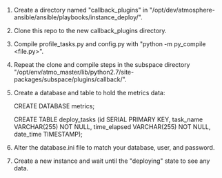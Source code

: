 1. Create a directory named "callback_plugins" in "/opt/dev/atmosphere-ansible/ansible/playbooks/instance_deploy/".
2. Clone this repo to the new callback_plugins directory.
3. Compile profile_tasks.py and config.py with "python -m py_compile <file.py>".
4. Repeat the clone and compile steps in the subspace directory "/opt/env/atmo_master/lib/python2.7/site-packages/subspace/plugins/callback/".
5. Create a database and table to hold the metrics data:

    CREATE DATABASE metrics;
    
    CREATE TABLE deploy_tasks (id SERIAL PRIMARY KEY,
                task_name VARCHAR(255) NOT NULL,
                time_elapsed VARCHAR(255) NOT NULL,
                date_time TIMESTAMP);
                
6. Alter the database.ini file to match your database, user, and password.
7. Create a new instance and wait until the "deploying" state to see any data. 
